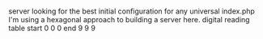 # 
server looking for the best initial configuration for any universal index.php
I'm using a hexagonal approach to building a server here.
digital reading table start 0 0 0 end 9 9 9
